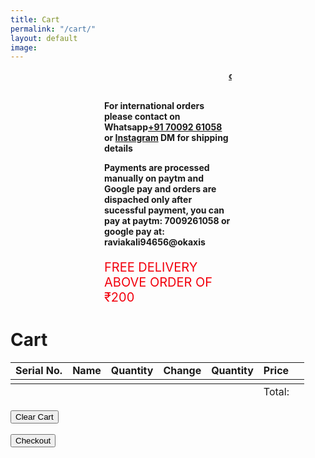 ```yaml
---
title: Cart
permalink: "/cart/"
layout: default
image: 
---
```

<strong><marquee class="marq"><a href="../Feedback">can't find a book you are looking for??. please let us know in feedback section</a></marquee><br><br></strong>


<strong>For international orders please contact on Whatsapp<a href="tel:+91 70092 61058">+91 70092 61058</a> or <a href="https://www.instagram.com/online_kitab_ghar/">Instagram</a> DM for shipping details<br></strong>

<strong>Payments are processed manually on paytm and Google pay and orders are dispached only after sucessful payment, you can pay at paytm: 7009261058 or google pay at: raviakali94656@okaxis
</strong>

<p class="free">FREE DELIVERY ABOVE ORDER OF ₹200</p>


 <head>
	<meta name="viewport" content="width=device-width, initial-scale=1, shrink-to-fit=no">
	<!-- <link rel="stylesheet" href="https://stackpath.bootstrapcdn.com/bootstrap/4.3.1/css/bootstrap.min.css"> -->
    <script src="https://unpkg.com/cart-localstorage@1.1.4/dist/cart-localstorage.min.js" type="text/javascript"></script>
</head>

<body>
	<div class="container mb-4">
            <div class="card mb-4 shadow-sm">
			<div class="card-header">
				<h1>Cart</h1>
			</div>
			<div class="card-body table-responsive">
				<table class="table">
						<td><strong>Serial No.</strong></td>
						<td><strong>Name</strong></td>
						<td><strong>Quantity</strong></td>
						<td><strong>Change</strong></td>
						<td><strong>Quantity</strong></td>
						<td class="text-right"><strong>Price</strong></td>
					<tbody class="cart">
					</tbody>
					<tbody>
						<td><strong class="text"></strong></td>
						<td></td>
						<td></td>
						<td></td>
						<td></td>
						<td class="text-right"><strong class="delivery" id="checkTotal"></strong></td>
						<td></td>
					</tbody>
					<tfoot>
						<td></td>
						<td></td>
						<td></td>
						<td></td>
						<td></td>
						<td class="text-right">Total: <strong class="total" id="checkTotal"></strong></td>
						<td></td>
					</tfoot>
				</table>
			</div>
            <button class="btn btn-outline-warning mr-7" onClick="cartLS.destroy()">Clear Cart</button>
			<br><br>
			<button class="btn btn-outline-success mr-7" onClick="checkout()">Checkout</button>
		</div>
	</div>
<style>
	/* .marq{
		border: 3px dashed black;
		padding:15px;
		background:rgb(183,74,255);
		background:rgb(128,128,128);
		background-clip: border-box;
	}	 */
	.content{
		padding:80px 0px;
	}
	.nav__item a{
		text-decoration:none;
	}
	p{
  padding:0px 150px 0px 150px;
}
  @media only screen and (max-width: 600px) {
  p{
  padding:0px 30px 0px 30px;
}
}
.free {
  animation: color-change 1s infinite;
  margin-bottom:10px;
  font-size:20px;
}
@keyframes color-change {
  0% { color: red; }
  50% { color: blue; }
  100% { color: red; }
}
	</style>
</body>

